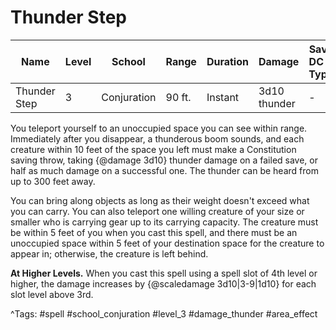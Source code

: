 # Thunder Step

| Name | Level | School | Range | Duration | Damage | Save DC & Type |
|------|-------|--------|-------|----------|--------|----------------|
| Thunder Step | 3 | Conjuration | 90 ft. | Instant | 3d10 thunder | - |

You teleport yourself to an unoccupied space you can see within range. Immediately after you disappear, a thunderous boom sounds, and each creature within 10 feet of the space you left must make a Constitution saving throw, taking {@damage 3d10} thunder damage on a failed save, or half as much damage on a successful one. The thunder can be heard from up to 300 feet away.

You can bring along objects as long as their weight doesn't exceed what you can carry. You can also teleport one willing creature of your size or smaller who is carrying gear up to its carrying capacity. The creature must be within 5 feet of you when you cast this spell, and there must be an unoccupied space within 5 feet of your destination space for the creature to appear in; otherwise, the creature is left behind.

**At Higher Levels.** When you cast this spell using a spell slot of 4th level or higher, the damage increases by {@scaledamage 3d10|3-9|1d10} for each slot level above 3rd.

^Tags: #spell #school_conjuration #level_3 #damage_thunder #area_effect